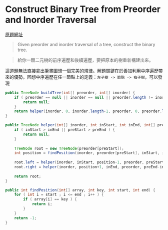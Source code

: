 # Construct Binary Tree from Preorder and Inorder Traversal

[原題網址](http://www.lintcode.com/en/problem/construct-binary-tree-from-preorder-and-inorder-traversal/)

> Given preorder and inorder traversal of a tree, construct the binary tree.

> 給你一顆二元樹的前序遍歷和後續遍歷，要把原本的樹重新構建出來。

這道題無法直接拿出筆畫圖想一個完美的規律。解題關鍵在於善加利用中序遍歷帶來的優勢。回想中序遍歷在任一節點上的定義：`左子樹 -> 節點 -> 右子樹`，可以發現


```java
public TreeNode buildTree(int[] preorder, int[] inorder) {
    if ( preorder == null || inorder == null || preorder.length != inorder.length ) {
        return null;
    }
    return helper(inorder, 0, inorder.length-1, preorder, 0, preorder.length-1);
}

public TreeNode helper(int[] inorder, int inStart, int inEnd, int[] preorder, int preStart, int preEnd) {
    if ( inStart > inEnd || preStart > preEnd ) {
        return null;
    }
    
    TreeNode root = new TreeNode(preorder[preStart]);
    int position = findPosition(inorder, preorder[preStart], inStart, inEnd);
    
    root.left = helper(inorder, inStart, position-1, preorder, preStart+1, preEnd-inEnd+position);
    root.right = helper(inorder, position+1, inEnd, preorder, preEnd-inEnd+position+1, preEnd);
    
    return root;
}

public int findPosition(int[] array, int key, int start, int end) {
    for ( int i = start ; i <= end ; i++ ) {
        if ( array[i] == key ) {
            return i;
        }
    }
    return -1;
}
```